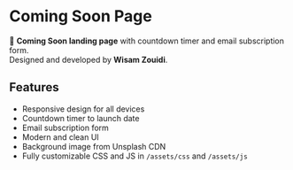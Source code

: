 # Coming Soon Page

🚀 **Coming Soon landing page** with countdown timer and email subscription form.  
Designed and developed by **Wisam Zouidi**.

## Features
- Responsive design for all devices
- Countdown timer to launch date
- Email subscription form
- Modern and clean UI
- Background image from Unsplash CDN
- Fully customizable CSS and JS in `/assets/css` and `/assets/js`

